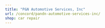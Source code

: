 ```yaml
---
title: "P&N Automotive Services, Inc"
url: /concord/pandn-automotive-services-inc/
shop: car repair
---
```

